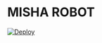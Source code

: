 # MISHA ROBOT


[![Deploy](https://www.herokucdn.com/deploy/button.svg)](https://heroku.com/deploy?template=https://github.com/XD-STARK/MISHA-BOT.git)


